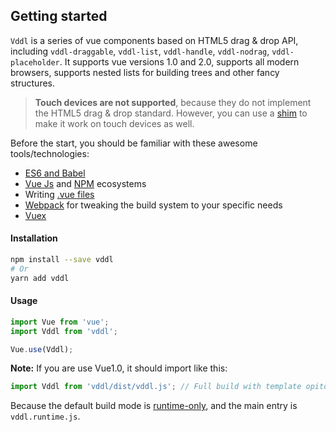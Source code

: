 ## Getting started

`Vddl` is a series of vue components based on HTML5 drag &amp; drop API, including `vddl-draggable`, `vddl-list`, `vddl-handle`, `vddl-nodrag`, `vddl-placeholder`. It supports vue versions 1.0 and 2.0, supports all modern browsers, supports nested lists for building trees and other fancy structures.


> **Touch devices are not supported**, because they do not implement the HTML5 drag & drop standard. However, you can use a [shim](https://github.com/timruffles/ios-html5-drag-drop-shim) to make it work on touch devices as well.

Before the start, you should be familiar with these awesome tools/technologies:

* [ES6 and Babel](https://babeljs.io/learn-es2015/)
* [Vue Js](http://vuejs.org/) and [NPM](http://npmjs.org/) ecosystems
* Writing [.vue files](http://vue-loader.vuejs.org/en/index.html)
* [Webpack](http://webpack.github.io/) for tweaking the build system to your specific needs
* [Vuex](http://vuex.vuejs.org/)

#### Installation

````bash
npm install --save vddl
# Or
yarn add vddl
````

#### Usage

```js
import Vue from 'vue';
import Vddl from 'vddl';

Vue.use(Vddl);
```

**Note:** If you are use Vue1.0, it should import like this:

```js
import Vddl from 'vddl/dist/vddl.js'; // Full build with template opiton
```

Because the default build mode is [runtime-only](https://vuejs.org/v2/guide/installation.html#Runtime-Compiler-vs-Runtime-only), and the main entry is `vddl.runtime.js`.
